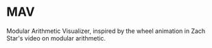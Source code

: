 # MAV
Modular Arithmetic Visualizer, inspired by the wheel animation in Zach Star's video on modular arithmetic.
